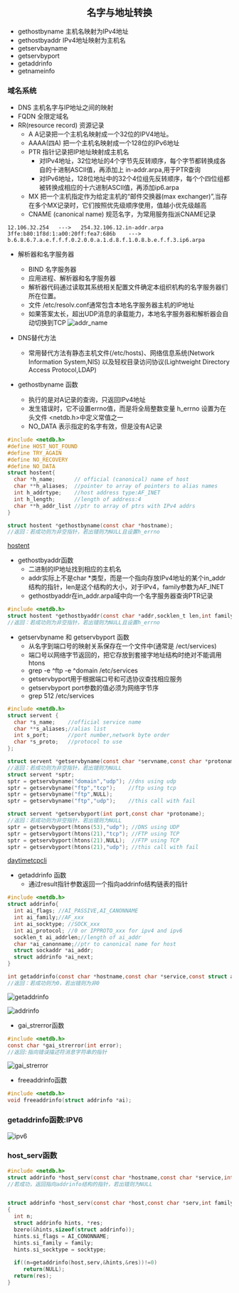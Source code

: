 ## <center>名字与地址转换</center>
* gethostbyname 主机名映射为IPv4地址
* gethostbyaddr IPv4地址映射为主机名
* getservbayname
* getservbyport
* getaddrinfo
* getnameinfo

### 域名系统
* DNS 主机名字与IP地址之间的映射
* FQDN 全限定域名 
* RR(resource record) 资源记录
  - A A记录把一个主机名映射成一个32位的IPV4地址。
  - AAAA(四A) 把一个主机名映射成一个128位的IPv6地址
  - PTR 指针记录把IP地址映射成主机名
    - 对IPv4地址，32位地址的4个字节先反转顺序，每个字节都转换成各自的十进制ASCII值，再添加上 in-addr.arpa,用于PTR查询
    - 对IPv6地址，128位地址中的32个4位组先反转顺序，每个个四位组都被转换成相应的十六进制ASCII值，再添加ip6.arpa
  - MX 把一个主机指定作为给定主机的“邮件交换器(max exchanger)”,当存在多个MX记录时，它们按照优先级顺序使用，值越小优先级越高
  - CNAME (canonical name) 规范名字，为常用服务指派CNAME记录
```
12.106.32.254   --->   254.32.106.12.in-addr.arpa
3ffe:b80:1f8d:1:a00:20ff:fea7:686b    --->
b.6.8.6.7.a.e.f.f.f.0.2.0.0.a.1.d.8.f.1.0.8.b.e.f.f.3.ip6.arpa
```

* 解析器和名字服务器
  - BIND 名字服务器
  - 应用进程、解析器和名字服务器
  - 解析器代码通过读取其系统相关配置文件确定本组织机构的名字服务器们所在位置。
  - 文件 /etc/resolv.conf通常包含本地名字服务器主机的IP地址
  - 如果答案太长，超出UDP消息的承载能力，本地名字服务器和解析器会自动切换到TCP
![addr_name](../../image/addrname.png)

* DNS替代方法
  - 常用替代方法有静态主机文件(/etc/hosts)、网络信息系统(Network Information System,NIS) 以及轻权目录访问协议(Lightweight Directory Access Protocol,LDAP)

* gethostbyname 函数
  - 执行的是对A记录的查询，只返回IPv4地址
  - 发生错误时，它不设置errno值，而是将全局整数变量 h_errno 设置为在头文件 <netdb.h>中定义常值之一
  - NO_DATA 表示指定的名字有效，但是没有A记录
```c
#include <netdb.h>
#define HOST_NOT_FOUND
#define TRY_AGAIN
#define NO_RECOVERY
#define NO_DATA
struct hostent{
  char *h_name;      // official (canonical) name of host
  char **h_aliases;  //pointer to array of pointers to alias names
  int h_addrtype;    //host address type:AF_INET
  int h_length;      //length of address:4
  char **h_addr_list //ptr to array of ptrs with IPv4 addrs
}

struct hostent *gethostbyname(const char *hostname);
//返回：若成功则为非空指针，若出错则为NULL且设置h_errno
```
[hostent](../hostent.c)

* gethostbyaddr函数
  - 二进制的IP地址找到相应的主机名
  - addr实际上不是char *类型，而是一个指向存放IPv4地址的某个in_addr结构的指针，len是这个结构的大小，对于IPv4，family参数为AF_INET
  - gethostbyaddr在in_addr.arpa域中向一个名字服务器查询PTR记录 
```c
#include <netdb.h>
struct hostent *gethostbyaddr(const char *addr,socklen_t len,int family);
//返回：若成功则为非空指针，若出错则为NULL且设置h_errno
```

* getservbyname 和 getservbyport 函数
  - 从名字到端口号的映射关系保存在一个文件中(通常是 /ect/services)
  - 端口号以网络字节返回的，把它存放到套接字地址结构时绝对不能调用htons
  - grep -e ^ftp -e ^domain /etc/services
  - getservbyport用于根据端口号和可选协议查找相应服务
  - getservbyport port参数的值必须为网络字节序
  - grep 512 /etc/services
```c
#include <netdb.h>
struct servent {
  char *s_name;    //official service name
  char **s_aliases;//alias list
  int s_port;      //port number,network byte order
  char *s_proto;   //protocol to use
};

struct servent *getservbyname(const char *servname,const char *protoname);
//返回：若成功则为非空指针，若出错则为NULL
struct servent *sptr;
sptr = getservbyname("domain","udp"); //dns using udp
sptr = getservbyname("ftp","tcp");    //ftp using tcp
sptr = getservbyname("ftp",NULL);
sptr = getservbyname("ftp","udp");    //this call with fail

struct servent *getservbyport(int port,const char *protoname);
//返回：若成功则为非空指针，若出错则为NULL
sptr = getservbyport(htons(53),"udp"); //DNS using UDP
sptr = getservbyport(htons(21),"tcp"); //FTP using TCP
sptr = getservbyport(htons(21),NULL);  //FTP using TCP
sptr = getservbyport(htons(21),"udp"); //this call with fail
```

[daytimetcpcli](../daytimetcpcli.c)

* getaddrinfo 函数 
  - 通过result指针参数返回一个指向addrinfo结构链表的指针
```c
#include <netdb.h>
struct addrinfo{
  int ai_flags; //AI_PASSIVE,AI_CANONNAME
  int ai_family;//AF_xxx
  int ai_socktype; //SOCK_xxx
  int ai_protocol; //0 or IPPROTO_xxx for ipv4 and ipv6
  socklen_t ai_addrlen;//length of ai_addr
  char *ai_canonname;//ptr to canonical name for host
  struct sockaddr *ai_addr;
  struct addrinfo *ai_next;
}

int getaddrinfo(const char *hostname,const char *service,const struct addrinfo *hints,struct addrinfo **result);
//返回：若成功则为0，若出错则为非0
```
![getaddrinfo](../../image/getaddrinfo.png)

![addrinfo](../../image/addrinfo.png)


* gai_strerror函数
```c
#include <netdb.h>
const char *gai_strerror(int error);
//返回:指向错误描述符消息字符串的指针
```
![gai_strerror](../../image/gai_strerror.png)

* freeaddrinfo函数
```c
#include <netdb.h>
void freeaddrinfo(struct addrinfo *ai);
```

### getaddrinfo函数:IPV6
![ipv6](../../image/ipv6.png)


### host_serv函数
```c
#include <netdb.h>
struct addrinfo *host_serv(const char *hostname,const char *service,int family,int socktype);
//若成功，返回指向addrinfo结构的指针，若出错则为NULL


struct addrinfo *host_serv(const char *host,const char *serv,int family,int socktype)
{
  int n;
  struct addrinfo hints, *res;
  bzero(&hints,sizeof(struct addrinfo));
  hints.si_flags = AI_CONONNAME;
  hints.si_family = family;
  hints.si_socktype = socktype;
  
  if((n=getaddrinfo(host,serv,&hints,&res))!=0)
     return(NULL);
  return(res);
}
```
